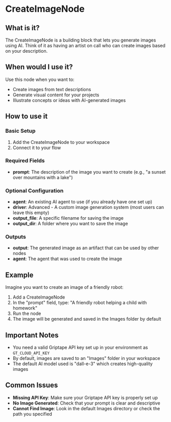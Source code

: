 # CreateImageNode

## What is it?

The CreateImageNode is a building block that lets you generate images using AI. Think of it as having an artist on call who can create images based on your description.

## When would I use it?

Use this node when you want to:

- Create images from text descriptions
- Generate visual content for your projects
- Illustrate concepts or ideas with AI-generated images

## How to use it

### Basic Setup

1. Add the CreateImageNode to your workspace
1. Connect it to your flow

### Required Fields

- **prompt**: The description of the image you want to create (e.g., "a sunset over mountains with a lake")

### Optional Configuration

- **agent**: An existing AI agent to use (if you already have one set up)
- **driver**: Advanced - A custom image generation system (most users can leave this empty)
- **output_file**: A specific filename for saving the image
- **output_dir**: A folder where you want to save the image

### Outputs

- **output**: The generated image as an artifact that can be used by other nodes
- **agent**: The agent that was used to create the image

## Example

Imagine you want to create an image of a friendly robot:

1. Add a CreateImageNode
1. In the "prompt" field, type: "A friendly robot helping a child with homework"
1. Run the node
1. The image will be generated and saved in the Images folder by default

## Important Notes

- You need a valid Griptape API key set up in your environment as `GT_CLOUD_API_KEY`
- By default, images are saved to an "Images" folder in your workspace
- The default AI model used is "dall-e-3" which creates high-quality images

## Common Issues

- **Missing API Key**: Make sure your Griptape API key is properly set up
- **No Image Generated**: Check that your prompt is clear and descriptive
- **Cannot Find Image**: Look in the default Images directory or check the path you specified
